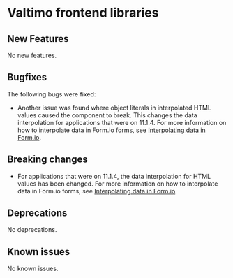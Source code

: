 # Valtimo frontend libraries

## New Features

No new features.

## Bugfixes

The following bugs were fixed:

* Another issue was found where object literals in interpolated HTML values caused the component to break. This changes the data interpolation for applications that were on 11.1.4. For more information on how to interpolate data in Form.io forms, see [Interpolating data in Form.io](../../../features/forms/interpolating-data-in-formio.md).

## Breaking changes

* For applications that were on 11.1.4, the data interpolation for HTML values has been changed. For more information on how to interpolate data in Form.io forms, see [Interpolating data in Form.io](../../../features/forms/interpolating-data-in-formio.md).

## Deprecations

No deprecations.

## Known issues

No known issues.
